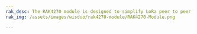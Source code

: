 ```yaml
---
rak_desc: The RAK4270 module is designed to simplify LoRa peer to peer and LoRaWAN communication. he module is suitable for various applications that require long range data acquisition and low power consumption, such as smart meters, agricultural sensors, and smart cities.
rak_img: /assets/images/wisduo/rak4270-module/RAK4270-Module.png

---
```


<rk-redirect to="/Product-Categories/WisDuo/RAK4270-Module/Overview/"/>